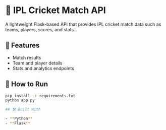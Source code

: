 # 🏏 IPL Cricket Match API

A lightweight Flask-based API that provides IPL cricket match data such as teams, players, scores, and stats.

## 🔧 Features
- Match results
- Team and player details
- Stats and analytics endpoints

## 🚀 How to Run
```bash
pip install -r requirements.txt
python app.py

## 🛠 Built With

- **Python**
- **Flask**
